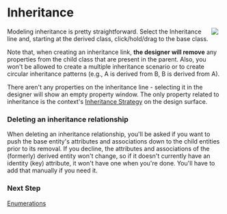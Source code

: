 # Inheritance

<img align="right" hspace="10" src="images/Inheritance.jpg">

Modeling inheritance is pretty straightforward. Select the Inheritance line and, starting at the derived class, click/hold/drag to the base class.

Note that, when creating an inheritance link, **the designer will remove** any properties from the child class that are present in the parent. 
Also, you won't be allowed to create a multiple inheritance scenario or to create circular inheritance patterns (e.g., A is derived from B, B is derived from A).

There aren't any properties on the inheritance line - selecting it in the designer will show an empty
property window. The only property related to inheritance is the context's <a href="Using-the-designer.html#design-surface-properties">Inheritance Strategy</a> on the design surface.

### Deleting an inheritance relationship

When deleting an inheritance relationship, you'll be asked if you want to push the base entity's
attributes and associations down to the child entities prior to its removal. If you decline, the attributes
and associations of the (formerly) derived entity won't change, so if it doesn't currently have
an identity (key) attribute, it won't have one when you're done. You'll have to add that manually if you need it.

### Next Step 
[Enumerations](Enumerations)
